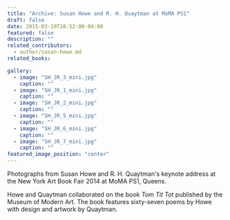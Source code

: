 ```yaml
---
title: "Archive: Susan Howe and R. H. Quaytman at MoMA PS1"
draft: false
date: 2015-03-10T18:52:00-04:00
featured: false
description: ""
related_contributors:
  - author/susan-howe.md
related_books:

gallery:
  - image: "SH_JR_3_mini.jpg"
    caption: ""
  - image: "SH_JR_1_mini.jpg"
    caption: ""
  - image: "SH_JR_2_mini.jpg"
    caption: ""
  - image: "SH_JR_5_mini.jpg"
    caption: ""
  - image: "SH_JR_6_mini.jpg"
    caption: ""
  - image: "SH_JR_7_mini.jpg"
    caption: ""
featured_image_position: "center"
---
```


Photographs from Susan Howe and R. H. Quaytman's keynote address at the New York Art Book Fair 2014 at MoMA PS1, Queens.

Howe and Quaytman collaborated on the book _Tom Tit Tot_ published by the Museum of Modern Art. The book features sixty-seven poems by Howe with design and artwork by Quaytman.

